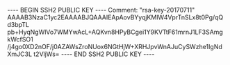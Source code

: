 ---- BEGIN SSH2 PUBLIC KEY ----
Comment: "rsa-key-20170711"
AAAAB3NzaC1yc2EAAAABJQAAAIEApAovBYyqjKMlW4VprTnSLx8t0Pg/qQd3bpTL
pb+HyqNgWlVo7WMYwAcL+AQKvn8HPyBCgei1Y9KVTtF61mrnJ1LF3SAmgkWcfSO1
/j4go0XD2nOF/j0AZAWsZroNUox6NGtHjW+XRHJpvWnAJuCySWzhe1IgNdXmJC3L
t2VljWs=
---- END SSH2 PUBLIC KEY ----
